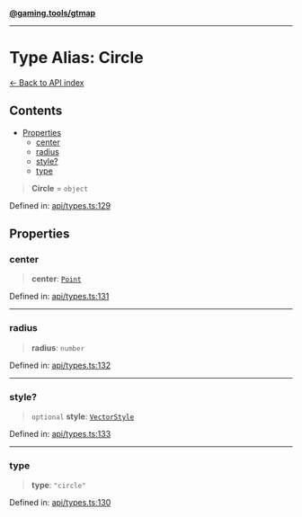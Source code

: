 [**@gaming.tools/gtmap**](README.md)

***

# Type Alias: Circle

[← Back to API index](./README.md)

## Contents

- [Properties](#properties)
  - [center](#center)
  - [radius](#radius)
  - [style?](#style)
  - [type](#type)

> **Circle** = `object`

Defined in: [api/types.ts:129](https://github.com/gamingtools/gt-map/blob/158dafcef9898e0f3f71a5a95a93f4449df181ba/packages/gtmap/src/api/types.ts#L129)

## Properties

### center

> **center**: [`Point`](TypeAlias.Point.md)

Defined in: [api/types.ts:131](https://github.com/gamingtools/gt-map/blob/158dafcef9898e0f3f71a5a95a93f4449df181ba/packages/gtmap/src/api/types.ts#L131)

***

### radius

> **radius**: `number`

Defined in: [api/types.ts:132](https://github.com/gamingtools/gt-map/blob/158dafcef9898e0f3f71a5a95a93f4449df181ba/packages/gtmap/src/api/types.ts#L132)

***

### style?

> `optional` **style**: [`VectorStyle`](Interface.VectorStyle.md)

Defined in: [api/types.ts:133](https://github.com/gamingtools/gt-map/blob/158dafcef9898e0f3f71a5a95a93f4449df181ba/packages/gtmap/src/api/types.ts#L133)

***

### type

> **type**: `"circle"`

Defined in: [api/types.ts:130](https://github.com/gamingtools/gt-map/blob/158dafcef9898e0f3f71a5a95a93f4449df181ba/packages/gtmap/src/api/types.ts#L130)
